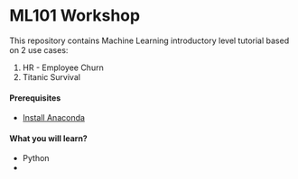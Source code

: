 # ML101 Workshop
This repository contains Machine Learning introductory level tutorial based on 2 use cases:
1. HR - Employee Churn 
2. Titanic Survival

#### Prerequisites
- [Install Anaconda](https://docs.anaconda.com/anaconda/install/index.html) 

#### What you will learn?
- Python
- 
